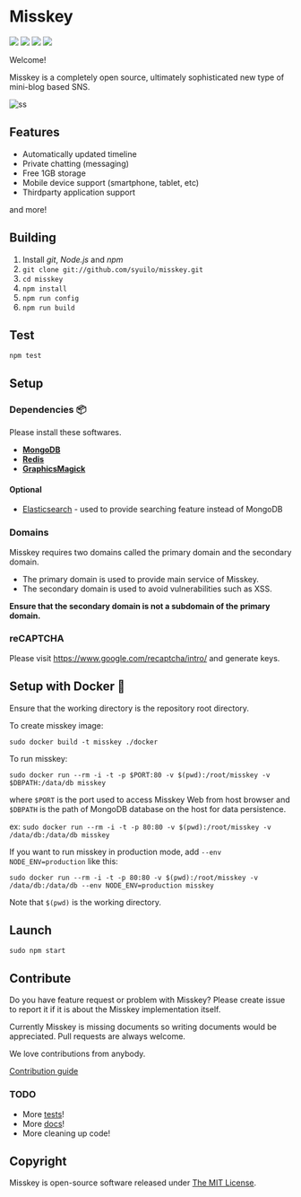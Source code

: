 # Misskey
[![][travis-badge]][travis-link]
[![][appveyor-badge]][appveyor-link]
[![][dependencies-badge]][dependencies-link]
[![][mit-badge]][mit]

Welcome!

Misskey is a completely open source, ultimately sophisticated new type of mini-blog based SNS.

![ss](./resources/ss.jpg)

## Features
* Automatically updated timeline
* Private chatting (messaging)
* Free 1GB storage
* Mobile device support (smartphone, tablet, etc)
* Thirdparty application support

and more!

## Building
1. Install *git*, *Node.js* and *npm*
2. `git clone git://github.com/syuilo/misskey.git`
3. `cd misskey`
4. `npm install`
5. `npm run config`
6. `npm run build`

## Test
`npm test`

## Setup
### Dependencies :package:
Please install these softwares.
* **[MongoDB](https://www.mongodb.com/)**
* **[Redis](https://redis.io/)**
* **[GraphicsMagick](http://www.graphicsmagick.org/)**

#### Optional
* [Elasticsearch](https://www.elastic.co/) - used to provide searching feature instead of MongoDB

### Domains
Misskey requires two domains called the primary domain and the secondary domain.

* The primary domain is used to provide main service of Misskey.
* The secondary domain is used to avoid vulnerabilities such as XSS.

**Ensure that the secondary domain is not a subdomain of the primary domain.**

### reCAPTCHA
Please visit https://www.google.com/recaptcha/intro/ and generate keys.

## Setup with Docker :whale:
Ensure that the working directory is the repository root directory.

To create misskey image:

`sudo docker build -t misskey ./docker`

To run misskey:

`sudo docker run --rm -i -t -p $PORT:80 -v $(pwd):/root/misskey -v $DBPATH:/data/db misskey`

where `$PORT` is the port used to access Misskey Web from host browser
and `$DBPATH` is the path of MongoDB database on the host for data persistence.

ex: `sudo docker run --rm -i -t -p 80:80 -v $(pwd):/root/misskey -v /data/db:/data/db misskey`

If you want to run misskey in production mode, add `--env NODE_ENV=production` like this:

`sudo docker run --rm -i -t -p 80:80 -v $(pwd):/root/misskey -v /data/db:/data/db --env NODE_ENV=production misskey`

Note that `$(pwd)` is the working directory.

## Launch
`sudo npm start`

## Contribute
Do you have feature request or problem with Misskey?
Please create issue to report it if it is about the Misskey implementation itself.

Currently Misskey is missing documents so writing documents would be appreciated.
Pull requests are always welcome.

We love contributions from anybody.

[Contribution guide](./CONTRIBUTING.md)

### TODO
* More [tests](./test)!
* More [docs](./docs)!
* More cleaning up code!

## Copyright
Misskey is open-source software released under [The MIT License](LICENSE).

[mit]:                http://opensource.org/licenses/MIT
[mit-badge]:          https://img.shields.io/badge/license-MIT-444444.svg?style=flat-square
[travis-link]:        https://travis-ci.org/syuilo/misskey
[travis-badge]:       http://img.shields.io/travis/syuilo/misskey.svg?style=flat-square&label=Linux
[appveyor-link]:      https://ci.appveyor.com/project/syuilo/misskey
[appveyor-badge]:     https://img.shields.io/appveyor/ci/syuilo/misskey/master.svg?style=flat-square&label=Windows
[dependencies-link]:  https://gemnasium.com/syuilo/misskey
[dependencies-badge]: https://img.shields.io/gemnasium/syuilo/misskey.svg?style=flat-square
